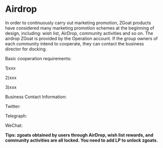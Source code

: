 # Airdrop

In order to continuously carry out marketing promotion, ZGoat products have considered many marketing promotion schemes at the beginning of design, including: wish list, AirDrop, community activities and so on. The airdrop ZGoat is provided by the Operation account. If the group owners of each community intend to cooperate, they can contact the business director for docking.

Basic cooperation requirements:

1\)xxx

2\)xxx

3\)xxx

Business Contact Information:

Twitter:

Telegraph:

WeChat:

**Tips: zgoats obtained by users through AirDrop, wish list rewards, and community activities are all locked. You need to add LP to unlock zgoats.**

